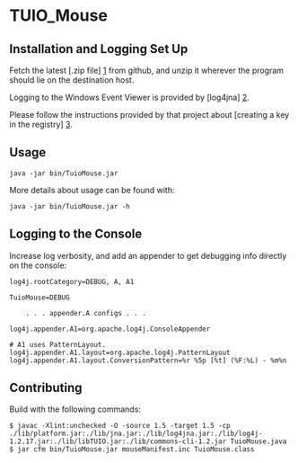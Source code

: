 TUIO_Mouse
==========

Installation and Logging Set Up
-------------------------------

Fetch the latest [.zip file] [1] from github, and unzip it wherever the
program should lie on the destination host.

Logging to the Windows Event Viewer is provided by [log4jna] [2].

Please follow the instructions provided by that project about [creating
a key in the registry] [3].

[1]: https://github.com/andrewburnheimer/TUIO_Mouse/archive/master.zip

[2]: https://github.com/dblock/log4jna

[3]: https://github.com/dblock/log4jna/blob/master/doc/org.apache.log4jna.nt.Win32EventLogAppender.md#registry


Usage
-----

    java -jar bin/TuioMouse.jar

More details about usage can be found with:

    java -jar bin/TuioMouse.jar -h


Logging to the Console
----------------------

Increase log verbosity, and add an appender to get debugging info
directly on the console:

    log4j.rootCategory=DEBUG, A, A1

    TuioMouse=DEBUG

		. . . appender.A configs . . .

    log4j.appender.A1=org.apache.log4j.ConsoleAppender
    
    # A1 uses PatternLayout.
    log4j.appender.A1.layout=org.apache.log4j.PatternLayout
    log4j.appender.A1.layout.ConversionPattern=%r %5p [%t] (%F:%L) - %m%n


Contributing
------------

Build with the following commands:

    $ javac -Xlint:unchecked -O -source 1.5 -target 1.5 -cp ./lib/platform.jar:./lib/jna.jar:./lib/log4jna.jar:./lib/log4j-1.2.17.jar:./lib/libTUIO.jar:./lib/commons-cli-1.2.jar TuioMouse.java
    $ jar cfm bin/TuioMouse.jar mouseManifest.inc TuioMouse.class
